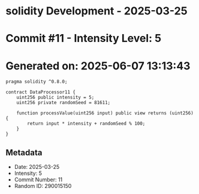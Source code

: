 ﻿# solidity Development - 2025-03-25
# Commit #11 - Intensity Level: 5
# Generated on: 2025-06-07 13:13:43
```solidity
pragma solidity ^0.8.0;

contract DataProcessor11 {
    uint256 public intensity = 5;
    uint256 private randomSeed = 81611;

    function processValue(uint256 input) public view returns (uint256) {
        return input * intensity + randomSeed % 100;
    }
}
```
## Metadata
- Date: 2025-03-25
- Intensity: 5
- Commit Number: 11
- Random ID: 290015150
